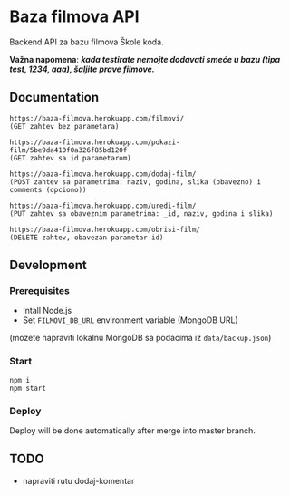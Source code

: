 # Baza filmova API

Backend API za bazu filmova Škole koda. 

**Važna napomena**: ***kada testirate nemojte dodavati smeće u bazu (tipa test, 1234, aaa), šaljite prave filmove.***

## Documentation

```
https://baza-filmova.herokuapp.com/filmovi/
(GET zahtev bez parametara)

https://baza-filmova.herokuapp.com/pokazi-film/5be9da410f0a326f85bd120f
(GET zahtev sa id parametarom)

https://baza-filmova.herokuapp.com/dodaj-film/  
(POST zahtev sa parametrima: naziv, godina, slika (obavezno) i comments (opciono))

https://baza-filmova.herokuapp.com/uredi-film/  
(PUT zahtev sa obaveznim parametrima: _id, naziv, godina i slika)

https://baza-filmova.herokuapp.com/obrisi-film/
(DELETE zahtev, obavezan parametar id)
```

## Development

### Prerequisites

- Intall Node.js
- Set `FILMOVI_DB_URL` environment variable (MongoDB URL)

(mozete napraviti lokalnu MongoDB sa podacima iz `data/backup.json`)

### Start

```
npm i
npm start
```

### Deploy

Deploy will be done automatically after merge into master branch.

## TODO

- napraviti rutu dodaj-komentar
